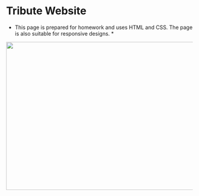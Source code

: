 # Tribute Website

* This page is prepared for homework and uses HTML and CSS. The page is also suitable for responsive designs. *

<img src="practice-ezgif.com-video-to-gif-converter.gif" width="600" height="400" />
